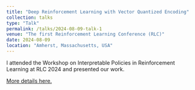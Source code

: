 ```yaml
---
title: "Deep Reinforcement Learning with Vector Quantized Encoding"
collection: talks
type: "Talk"
permalink: /talks/2024-08-09-talk-1
venue: "The first Reinforcement Learning Conference (RLC)"
date: 2024-08-09
location: "Amherst, Massachusetts, USA"
---
```


I attended the Workshop on Interpretable Policies in Reinforcement Learning at RLC 2024 and presented our work.

[More details here.](https://openreview.net/forum?id=OyHqrdWADY)
